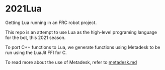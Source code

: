 # 2021Lua
Getting Lua running in an FRC robot project.

This repo is an attempt to use Lua as the high-level programing language for the bot, this 2021 season.

To port C++ functions to Lua, we generate functions using Metadesk to be run using the LuaJit FFI for C.

To read more about the use of Metadesk, refer to [metadesk.md](metadesk.md)
